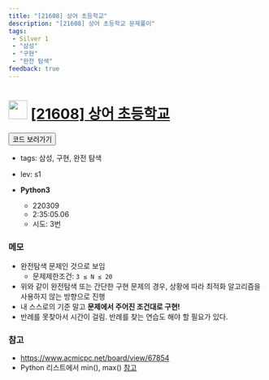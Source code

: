 ```yaml
---
title: "[21608] 상어 초등학교"
description: "[21608] 상어 초등학교 문제풀이"
tags: 
 - Silver 1
 - "삼성"
 - "구현"
 - "완전 탐색"
feedback: true
---
```

<h1><img src="https://doky.space/assets/icpclev/s1.svg" height="37px"> <a href="http://icpc.me/21608" target="_blank">[21608] 상어 초등학교</a></h1>

<a href="https://github.com/DokySp/acmicpc-practice/tree/master/21608"><button class="btn btn-info">코드 보러가기</button></a>

- tags: 삼성, 구현, 완전 탐색
- lev: s1

- **Python3**
  - 220309
  - 2:35:05.06
  - 시도: 3번

### 메모

- 완전탐색 문제인 것으로 보임
  - 문제제한조건: `3 ≤ N ≤ 20`
- 위와 같이 완전탐색 또는 간단한 구현 문제의 경우, 상황에 따라 최적화 알고리즘을 사용하지 않는 방향으로 진행
- 내 스스로의 기준 말고 **문제에서 주어진 조건대로 구현!**
- 반례를 못찾아서 시간이 걸림. 반례를 찾는 연습도 해야 할 필요가 있다.

### 참고

- https://www.acmicpc.net/board/view/67854
- Python 리스트에서 min(), max() [참고](https://devpouch.tistory.com/71)
